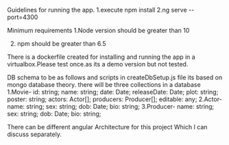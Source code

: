 Guidelines for running the app.
1.execute npm install
2.ng serve --port=4300

Minimum requirements
1.Node version should be greater than 10

2. npm should be greater than 6.5

There is a dockerfile created for installing and running the app in a virtualbox.Please test once.as its a demo version but not tested.

DB schema to be as follows and scripts in createDbSetup.js file
its based on mongo database theory.
there will be three collections in a database
1.Movie-
id: string;
name: string;
date: Date;
releaseDate: Date;
plot: string;
poster: string;
actors: Actor[];
producers: Producer[];
editable: any;
2.Actor-
name: string;
sex: string;
dob: Date;
bio: string;
3.Producer-
name: string;
sex: string;
dob: Date;
bio: string;

There can be different angular Architecture for this project
Which I can discuss separately.
